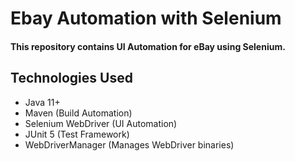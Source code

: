 # Ebay Automation with Selenium 
#### This repository contains UI Automation for eBay using Selenium.

## Technologies Used
- Java 11+
- Maven (Build Automation)
- Selenium WebDriver (UI Automation)
- JUnit 5 (Test Framework)
- WebDriverManager (Manages WebDriver binaries)
